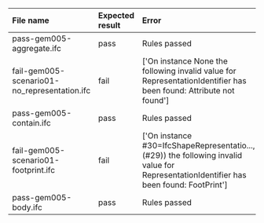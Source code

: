 | File name                                    | Expected result   | Error                                                                                                                                  | Description   |
|:---------------------------------------------|:------------------|:---------------------------------------------------------------------------------------------------------------------------------------|:--------------|
| pass-gem005-aggregate.ifc                    | pass              | Rules passed                                                                                                                           |               |
| fail-gem005-scenario01-no_representation.ifc | fail              | ['On instance None the following invalid value for RepresentationIdentifier has been found: Attribute not found']                      |               |
| pass-gem005-contain.ifc                      | pass              | Rules passed                                                                                                                           |               |
| fail-gem005-scenario01-footprint.ifc         | fail              | ['On instance #30=IfcShapeRepresentatio...,(#29)) the following invalid value for RepresentationIdentifier has been found: FootPrint'] |               |
| pass-gem005-body.ifc                         | pass              | Rules passed                                                                                                                           |               |